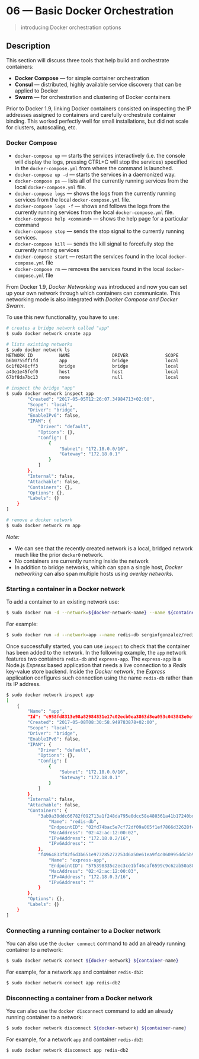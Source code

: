 # 06 &mdash; Basic Docker Orchestration
> introducing Docker orchestration options

## Description

This section will discuss three tools that help build and orchestrate containers:
+ **Docker Compose** &mdash; for simple container orchestration
+ **Consul** &mdash; distributed, highly available service discovery that can be applied to Docker
+ **Swarm** &mdash; for orchestration and clustering of Docker containers

Prior to Docker 1.9, linking Docker containers consisted on inspecting the IP addresses assigned to containers and carefully orchestrate container binding. This worked perfectly well for small installations, but did not scale for clusters, autoscaling, etc. 

### Docker Compose
+ `docker-compose up` &mdash; starts the services interactively (i.e. the console will display the logs, pressing CTRL+C will stop the services) specified in the `docker-compose.yml` from where the command is launched.
+ `docker-compose up -d` &mdash; starts the services in a daemonized way.
+ `docker-compose ps` &mdash; lists all of the currently running services from the local `docker-compose.yml` file.
+ `docker-compose logs` &mdash; shows the logs from the currently running services from the local `docker-compose.yml` file.
+ `docker-compose logs -f` &mdash; shows and follows the logs from the currently running services from the local `docker-compose.yml` file.
+ `docker-compose help <command>` &mdash; shows the help page for a particular command
+ `docker-compose stop` &mdash; sends the stop signal to the currently running services.
+ `docker-compose kill` &mdash; sends the kill signal to forcefully stop the currently running services
+ `docker-compose start` &mdash; restart the services found in the local `docker-compose.yml` file
+ `docker-compose rm` &mdash; removes the services found in the local `docker-compose.yml` file



From Docker 1.9, *Docker Networking* was introduced and now you can set up your own network through which containers can communicate. This networking mode is also integrated with *Docker Compose and Docker Swarm*.

To use this new functionality, you have to use:
```bash
# creates a bridge network called "app"
$ sudo docker network create app

# lists existing networks
$ sudo docker network ls
NETWORK ID          NAME                DRIVER              SCOPE
b6b0755ff1fd        app                 bridge              local
6c1f0240cff3        bridge              bridge              local
a43e1e45fef0        host                host                local
67bf8da7bc13        none                null                local

# inspect the bridge "app"
$ sudo docker network inspect app
        "Created": "2017-05-05T12:26:07.34984713+02:00",
        "Scope": "local",
        "Driver": "bridge",
        "EnableIPv6": false,
        "IPAM": {
            "Driver": "default",
            "Options": {},
            "Config": [
                {
                    "Subnet": "172.18.0.0/16",
                    "Gateway": "172.18.0.1"
                }
            ]
        },
        "Internal": false,
        "Attachable": false,
        "Containers": {},
        "Options": {},
        "Labels": {}
    }
]

# remove a docker network
$ sudo docker network rm app
```
*Note:*
+ We can see that the recently created network is a local, bridged network much like the prior `docker0` network.
+ No containers are currently running inside the network
+ In addition to bridge networks, which can span a single host, *Docker networking* can also span multiple hosts using *overlay networks*.

### Starting a container in a Docker network

To add a container to an existing network use:

```bash
$ sudo docker run -d --network=${docker-network-name} --name ${container-name} ${image-name}
```

For example:
```bash
$ sudo docker run -d --network=app --name redis-db sergiofgonzalez/redis-ubuntu
```

Once successfully started, you can use `inspect` to check that the container has been added to the network.
In the following example, the `app` network features two containers `redis-db` and `express-app`. The `express-app` is a Node.js *Express* based application that needs a live connection to a *Redis* key-value store backend.
Inside the *Docker network*, the *Express* application configures such connection using the name `redis-db` rather than its IP address. 

```bash
$ sudo docker network inspect app
[
    {
        "Name": "app",
        "Id": "c958fd8313e98a82984831e17c02ecb0ea3863d8ea053c043843e0ef12d8eafe",
        "Created": "2017-05-08T08:30:58.949783878+02:00",
        "Scope": "local",
        "Driver": "bridge",
        "EnableIPv6": false,
        "IPAM": {
            "Driver": "default",
            "Options": {},
            "Config": [
                {
                    "Subnet": "172.18.0.0/16",
                    "Gateway": "172.18.0.1"
                }
            ]
        },
        "Internal": false,
        "Attachable": false,
        "Containers": {
            "3ab9a30ddc66782f092713a1f248da795e0dcc58e480361a41b17240bd5b281a": {
                "Name": "redis-db",
                "EndpointID": "02fd74bac5e7cf72df09a065f1ef7866d32628f4e796f3c0f4853e30c94be090",
                "MacAddress": "02:42:ac:12:00:02",
                "IPv4Address": "172.18.0.2/16",
                "IPv6Address": ""
            },
            "f4964833f82f6d3b651e973285272253d6a50e61ea9f4c060995ddc5b97d7a0e": {
                "Name": "express-app",
                "EndpointID": "575398335c2ec3ce1bf46caf6599c9c62ab50a88f49981da8508d2aa5d2a3b79",
                "MacAddress": "02:42:ac:12:00:03",
                "IPv4Address": "172.18.0.3/16",
                "IPv6Address": ""
            }
        },
        "Options": {},
        "Labels": {}
    }
]
```

### Connecting a running container to a Docker network

You can also use the `docker connect` command to add an already running container to a network:

```bash
$ sudo docker network connect ${docker-network} ${container-name}
```

For example, for a network `app` and container `redis-db2`:
```bash
$ sudo docker network connect app redis-db2
```

### Disconnecting a container from a Docker network

You can also use the `docker disconnect` command to add an already running container to a network:

```bash
$ sudo docker network disconnect ${docker-network} ${container-name}
```

For example, for a network `app` and container `redis-db2`:
```bash
$ sudo docker network disconnect app redis-db2
```